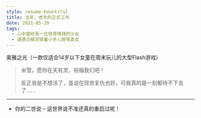```yaml
---
style: resume-bountiful
title: 当年，老夫的正式工作
date: 2021-05-20
tags: 
  - 心中曾经有一位铁骨铮铮的少女
  - 道德贞精灵搓着小手儿掰弯直女
---
```


奥雅之光（一款仅适合14岁以下女童在周末玩儿的大型Flash游戏）

> 米雪，愿你在天有灵，祝福我们吧！
> 
> 反正我是不想活了，虽说在现世复仇也好，可我真的是一刻都待不下去了……

---

- 你的二世说 &ndash; 这世界说不准还真的重启过呢！
